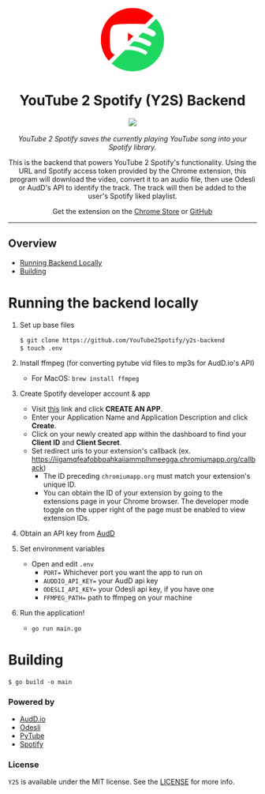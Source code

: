 <div align="center">
  <img src="./icon128.png" />
  <h1>YouTube 2 Spotify (Y2S) Backend</h1>
  <a href="https://goreportcard.com/report/github.com/YouTube2Spotify/y2s-backend"><img src="https://goreportcard.com/badge/github.com/YouTube2Spotify/y2s-backend" /></a>

  <i>YouTube 2 Spotify saves the currently playing YouTube song into your Spotify library.</i>
  <br/>
  <p>This is the backend that powers YouTube 2 Spotify's functionality. Using the URL and Spotify access token provided by the Chrome extension, this program will download the video, convert it to an audio file, then use Odesli or AudD's API to identify the track. The track will then be added to the user's Spotify liked playlist.</p>

  <p>Get the extension on the <a href="https://chrome.google.com/webstore/detail/youtube-2-spotify/nkgehjjhpbiljbikkfpnhjmlobabehcj">Chrome Store</a> or <a href="https://github.com/YouTube2Spotify/y2s/releases">GitHub</a></p>
</div>

---

## Overview
- [Running Backend Locally](#running-the-backend-locally)
- [Building](#building)

# Running the backend locally

1. Set up base files

   ```
   $ git clone https://github.com/YouTube2Spotify/y2s-backend
   $ touch .env
   ```

1. Install ffmpeg (for converting pytube vid files to mp3s for AudD.io's API)

   - For MacOS: `brew install ffmpeg`

1. Create Spotify developer account & app

   - Visit [this](https://developer.spotify.com/dashboard) link and click **CREATE AN APP**.
   - Enter your Application Name and Application Description and click **Create**.
   - Click on your newly created app within the dashboard to find your **Client ID** and **Client Secret**.
   - Set redirect uris to your extension's callback (ex. https://iigamqfeafobbpahkaiiammplhmeegga.chromiumapp.org/callback)
     - The ID preceding `chromiumapp.org` must match your extension's unique ID.
     - You can obtain the ID of your extension by going to the extensions page in your Chrome browser. The developer mode toggle on the upper right of the page must be enabled to view extension IDs.

1. Obtain an API key from [AudD](https://dashboard.audd.io/)

1. Set environment variables

   - Open and edit `.env`
     - `PORT=` Whichever port you want the app to run on
     - `AUDDIO_API_KEY=` your AudD api key
     - `ODESLI_API_KEY=` your Odesli api key, if you have one
     - `FFMPEG_PATH=` path to ffmpeg on your machine

1. Run the application!

   - `go run main.go`

# Building

```
$ go build -o main
```

### **Powered by**

- [AudD.io](https://audd.io/)
- [Odesli](https://odesli.co/)
- [PyTube](https://github.com/pytube/pytube)
- [Spotify](https://developer.spotify.com/)

### License

`Y2S` is available under the MIT license. See the [LICENSE](https://github.com/YouTube2Spotify/y2s-backend/blob/main/LICENSE) for more info.
